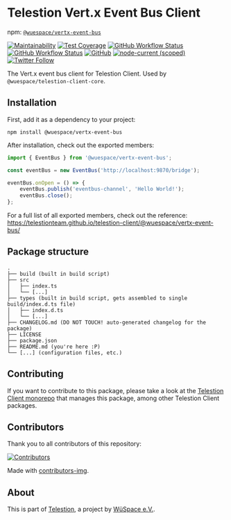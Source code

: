 # Telestion Vert.x Event Bus Client

npm: [`@wuespace/vertx-event-bus`](https://www.npmjs.com/package/@wuespace/vertx-event-bus)

[![Maintainability](https://api.codeclimate.com/v1/badges/97fadf70f54a759cfaa4/maintainability)](https://codeclimate.com/github/TelestionTeam/telestion-client/maintainability)
[![Test Coverage](https://api.codeclimate.com/v1/badges/97fadf70f54a759cfaa4/test_coverage)](https://codeclimate.com/github/TelestionTeam/telestion-client/test_coverage)
[![GitHub Workflow Status](https://img.shields.io/github/workflow/status/TelestionTeam/telestion-client/Test%20and%20Coverage?label=tests)](https://github.com/TelestionTeam/telestion-client/actions?query=workflow%3A%22Test+and+Coverage%22)
[![GitHub Workflow Status](https://img.shields.io/github/workflow/status/TelestionTeam/telestion-client/CI)](https://github.com/TelestionTeam/telestion-client/actions?query=workflow%3ACI)
[![GitHub](https://img.shields.io/github/license/TelestionTeam/telestion-client)](LICENSE)
[![node-current (scoped)](https://img.shields.io/node/v/@wuespace/vertx-event-bus)](package.json)
[![Twitter Follow](https://img.shields.io/twitter/follow/wuespace?style=social)](https://twitter.com/wuespace)

The Vert.x event bus client for Telestion Client. Used by `@wuespace/telestion-client-core`.

## Installation

First, add it as a dependency to your project:

```shell
npm install @wuespace/vertx-event-bus
```

After installation, check out the exported members:

```ts
import { EventBus } from '@wuespace/vertx-event-bus';

const eventBus = new EventBus('http://localhost:9870/bridge');

eventBus.onOpen = () => {
	eventBus.publish('eventbus-channel', 'Hello World!');
	eventBus.close();
};
```

For a full list of all exported members, check out the reference:
https://telestionteam.github.io/telestion-client/@wuespace/vertx-event-bus/

## Package structure

```
.
├── build (built in build script)
├── src
│   ├── index.ts
│   └── [...]
├── types (built in build script, gets assembled to single build/index.d.ts file)
│   ├── index.d.ts
│   └── [...]
├── CHANGELOG.md (DO NOT TOUCH! auto-generated changelog for the package)
├── LICENSE
├── package.json
├── README.md (you're here :P)
└── [...] (configuration files, etc.)
```

## Contributing

If you want to contribute to this package, please take a look at the [Telestion Client monorepo](https://github.com/TelestionTeam/telestion-client/) that manages this package, among other Telestion Client packages.

## Contributors

Thank you to all contributors of this repository:

[![Contributors](https://contrib.rocks/image?repo=TelestionTeam/telestion-client)](https://github.com/TelestionTeam/telestion-client/graphs/contributors)

Made with [contributors-img](https://contrib.rocks).

## About

This is part of [Telestion](https://telestion.wuespace.de/), a project by [WüSpace e.V.](https://www.wuespace.de/).
